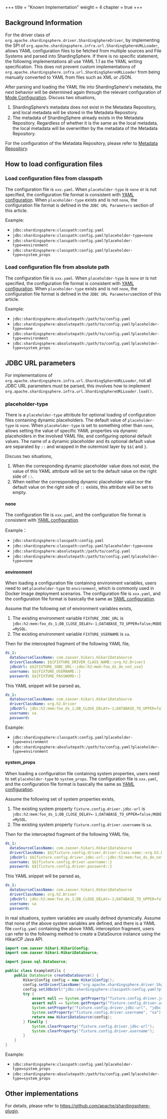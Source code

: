 +++
title = "Known Implementation"
weight = 4
chapter = true
+++

## Background Information

For the driver class of `org.apache.shardingsphere.driver.ShardingSphereDriver`,
by implementing the SPI of `org.apache.shardingsphere.infra.url.ShardingSphereURLLoader`,
allows YAML configuration files to be fetched from multiple sources and File Systems and parsed into ShardingSphere.
If there is no specific statement, the following implementations all use YAML 1.1 as the YAML writing specification.
This does not prevent custom implementations of `org.apache.shardingsphere.infra.url.ShardingSphereURLLoader` from being manually converted to YAML from files such as XML or JSON.

After parsing and loading the YAML file into ShardingSphere's metadata, 
the next behavior will be determined again through the relevant configuration of [Mode Configuration](/en/user-manual/shardingsphere-jdbc/java-api/mode). 
Discuss two situations,

1. ShardingSphere’s metadata does not exist in the Metadata Repository, and local metadata will be stored in the Metadata Repository.
2. The metadata of ShardingSphere already exists in the Metadata Repository. 
   Regardless of whether it is the same as the local metadata, 
   the local metadata will be overwritten by the metadata of the Metadata Repository.

For the configuration of the Metadata Repository, 
please refer to [Metadata Repository](/en/user-manual/common-config/builtin-algorithm/metadata-repository/).

## How to load configuration files

### Load configuration files from classpath

The configuration file is `xxx.yaml`. When `placeholder-type` is `none` or is not specified, 
the configuration file format is consistent with [YAML configuration](../../../yaml-config).
When `placeholder-type` exists and is not `none`, 
the configuration file format is defined in the `JDBC URL Parameters` section of this article.

Example:

- `jdbc:shardingsphere:classpath:config.yaml`
- `jdbc:shardingsphere:classpath:config.yaml?placeholder-type=none`
- `jdbc:shardingsphere:classpath:config.yaml?placeholder-type=environment`
- `jdbc:shardingsphere:classpath:config.yaml?placeholder-type=system_props`

### Load configuration file from absolute path

The configuration file is `xxx.yaml`. When `placeholder-type` is `none` or is not specified, 
the configuration file format is consistent with [YAML configuration](../../../yaml-config).
When `placeholder-type` exists and is not `none`, 
the configuration file format is defined in the `JDBC URL Parameters`section of this article.

Example:

- `jdbc:shardingsphere:absolutepath:/path/to/config.yaml`
- `jdbc:shardingsphere:absolutepath:/path/to/config.yaml?placeholder-type=none`
- `jdbc:shardingsphere:absolutepath:/path/to/config.yaml?placeholder-type=environment`
- `jdbc:shardingsphere:absolutepath:/path/to/config.yaml?placeholder-type=system_props`

## JDBC URL parameters

For implementations of `org.apache.shardingsphere.infra.url.ShardingSphereURLLoader`, 
not all JDBC URL parameters must be parsed,
this involves how to implement `org.apache.shardingsphere.infra.url.ShardingSphereURLLoader.load()`.

### placeholder-type

There is a `placeholder-type` attribute for optional loading of configuration files containing dynamic placeholders. 
The default value of `placeholder-type` is `none`.
When `placeholder-type` is set to something other than `none`, allows setting the value of specific YAML properties via
dynamic placeholders in the involved YAML file, and configuring optional default values.
The name of a dynamic placeholder and its optional default value are separated by `::` and wrapped in the outermost
layer by `$${` and `}`.

Discuss two situations,

1. When the corresponding dynamic placeholder value does not exist, 
   the value of this YAML attribute will be set to the default value on the right side of `::`.
2. When neither the corresponding dynamic placeholder value nor the default value on the right side of `::` exists, 
   this attribute will be set to empty.

#### none

The configuration file is `xxx.yaml`, and the configuration file format is consistent
with [YAML configuration](../../../yaml-config).

Example：

- `jdbc:shardingsphere:classpath:config.yaml`
- `jdbc:shardingsphere:classpath:config.yaml?placeholder-type=none`
- `jdbc:shardingsphere:absolutepath:/path/to/config.yaml`
- `jdbc:shardingsphere:absolutepath:/path/to/config.yaml?placeholder-type=none`

#### environment

When loading a configuration file containing environment variables,
users need to set `placeholder-type` to `environment`, which is commonly used in Docker Image deployment scenarios.
The configuration file is `xxx.yaml`, and the configuration file format is basically the same as [YAML configuration](../../../yaml-config).

Assume that the following set of environment variables exists,

1. The existing environment variable `FIXTURE_JDBC_URL` is `jdbc:h2:mem:foo_ds_1;DB_CLOSE_DELAY=-1;DATABASE_TO_UPPER=false;MODE=MySQL`.
2. The existing environment variable `FIXTURE_USERNAME` is `sa`.

Then for the intercepted fragment of the following YAML file,

```yaml
ds_1:
  dataSourceClassName: com.zaxxer.hikari.HikariDataSource
  driverClassName: $${FIXTURE_DRIVER_CLASS_NAME::org.h2.Driver}
  jdbcUrl: $${FIXTURE_JDBC_URL::jdbc:h2:mem:foo_ds_do_not_use}
  username: $${FIXTURE_USERNAME::}
  password: $${FIXTURE_PASSWORD::}
```

This YAML snippet will be parsed as,

```yaml
ds_1:
  dataSourceClassName: com.zaxxer.hikari.HikariDataSource
  driverClassName: org.h2.Driver
  jdbcUrl: jdbc:h2:mem:foo_ds_1;DB_CLOSE_DELAY=-1;DATABASE_TO_UPPER=false;MODE=MySQL
  username: sa
  password:
```

Example:

- `jdbc:shardingsphere:classpath:config.yaml?placeholder-type=environment`
- `jdbc:shardingsphere:absolutepath:/path/to/config.yaml?placeholder-type=environment`

#### system_props

When loading a configuration file containing system properties, users need to set `placeholder-type` to `system_props`.
The configuration file is `xxx.yaml`, and the configuration file format is basically the same as [YAML configuration](../../../yaml-config).

Assume the following set of system properties exists,

1. The existing system property `fixture.config.driver.jdbc-url` is `jdbc:h2:mem:foo_ds_1;DB_CLOSE_DELAY=-1;DATABASE_TO_UPPER=false;MODE=MySQL`.
2. The existing system property `fixture.config.driver.username` is `sa`.

Then for the intercepted fragment of the following YAML file,

```yaml
ds_1:
  dataSourceClassName: com.zaxxer.hikari.HikariDataSource
  driverClassName: $${fixture.config.driver.driver-class-name::org.h2.Driver}
  jdbcUrl: $${fixture.config.driver.jdbc-url::jdbc:h2:mem:foo_ds_do_not_use}
  username: $${fixture.config.driver.username::}
  password: $${fixture.config.driver.password::}
```

This YAML snippet will be parsed as,

```yaml
ds_1:
  dataSourceClassName: com.zaxxer.hikari.HikariDataSource
  driverClassName: org.h2.Driver
  jdbcUrl: jdbc:h2:mem:foo_ds_1;DB_CLOSE_DELAY=-1;DATABASE_TO_UPPER=false;MODE=MySQL
  username: sa
  password:
```

In real situations, system variables are usually defined dynamically. 
Assume that none of the above system variables are defined,
and there is a YAML file `config.yaml` containing the above YAML interception fragment,
users can refer to the following method to create a DataSource instance using the HikariCP Java API.

```java
import com.zaxxer.hikari.HikariConfig;
import com.zaxxer.hikari.HikariDataSource;

import javax.sql.DataSource;

public class ExampleUtils {
    public DataSource createDataSource() {
        HikariConfig config = new HikariConfig();
        config.setDriverClassName("org.apache.shardingsphere.driver.ShardingSphereDriver");
        config.setJdbcUrl("jdbc:shardingsphere:classpath:config.yaml?placeholder-type=system_props");
        try {
            assert null == System.getProperty("fixture.config.driver.jdbc-url");
            assert null == System.getProperty("fixture.config.driver.username");
            System.setProperty("fixture.config.driver.jdbc-url", "jdbc:h2:mem:foo_ds_1;DB_CLOSE_DELAY=-1;DATABASE_TO_UPPER=false;MODE=MySQL");
            System.setProperty("fixture.config.driver.username", "sa");
            return new HikariDataSource(config);
        } finally {
            System.clearProperty("fixture.config.driver.jdbc-url");
            System.clearProperty("fixture.config.driver.username");
        }
    }
}
```

Example:

- `jdbc:shardingsphere:classpath:config.yaml?placeholder-type=system_props`
- `jdbc:shardingsphere:absolutepath:/path/to/config.yaml?placeholder-type=system_props`

## Other implementations

For details, please refer to https://github.com/apache/shardingsphere-plugin.
